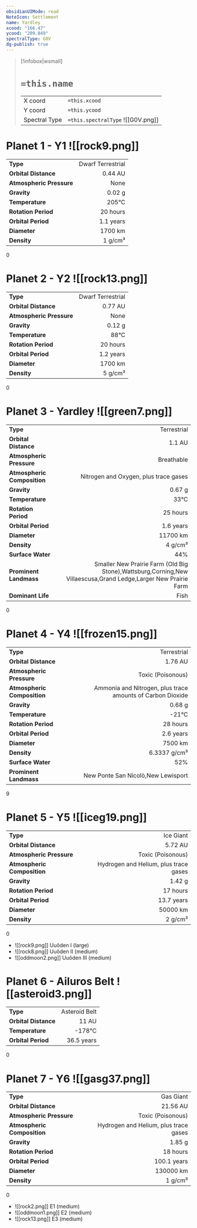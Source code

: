 ```yaml
---
obsidianUIMode: read
NoteIcon: Settlement
name: Yardley
xcood: "166.47"
ycood: "209.849"
spectralType: G0V
dg-publish: true
---
```

> [!infobox|wsmall]
> # `=this.name`
> | | |
> | - | - |
> | X coord | `=this.xcood` |
> | Y coord| `=this.ycood` |
> | Spectral Type | `=this.spectralType` ![[G0V.png]] |

# Planet 1 - Y1 ![[rock9.png]]
|                             |                           |
| --------------------------- | -------------------------:|
| **Type**                    |             Dwarf Terrestrial |
| **Orbital Distance**        |   0.44 AU |
| **Atmospheric Pressure**    |       None |
| **Gravity**                 |        0.02 g |
| **Temperature**             |    205°C |
| **Rotation Period**         |  20 hours |
| **Orbital Period** | 1.1 years |
| **Diameter**                |      1700 km | 
| **Density**                 |    1 g/cm³ |



0



# Planet 2 - Y2 ![[rock13.png]]
|                             |                           |
| --------------------------- | -------------------------:|
| **Type**                    |             Dwarf Terrestrial |
| **Orbital Distance**        |   0.77 AU |
| **Atmospheric Pressure**    |       None |
| **Gravity**                 |        0.12 g |
| **Temperature**             |    88°C |
| **Rotation Period**         |  20 hours |
| **Orbital Period** | 1.2 years |
| **Diameter**                |      1700 km | 
| **Density**                 |    5 g/cm³ |



0



# Planet 3 - Yardley ![[green7.png]]
|                             |                           |
| --------------------------- | -------------------------:|
| **Type**                    |             Terrestrial |
| **Orbital Distance**        |   1.1 AU |
| **Atmospheric Pressure**    |       Breathable |
| **Atmospheric Composition** |      Nitrogen and Oxygen, plus trace gases |
| **Gravity**                 |        0.67 g |
| **Temperature**             |    33°C |
| **Rotation Period**         |  25 hours |
| **Orbital Period** | 1.6 years |
| **Diameter**                |      11700 km | 
| **Density**                 |    4 g/cm³ |
| **Surface Water**           |           44% | 
| **Prominent Landmass**      |         Smaller New Prairie Farm (Old Big Stone),Wattsburg,Corning,New Villaescusa,Grand Ledge,Larger New Prairie Farm | 
| **Dominant Life**           |         Fish |



0



# Planet 4 - Y4 ![[frozen15.png]]
|                             |                           |
| --------------------------- | -------------------------:|
| **Type**                    |             Terrestrial |
| **Orbital Distance**        |   1.76 AU |
| **Atmospheric Pressure**    |       Toxic (Poisonous) |
| **Atmospheric Composition** |      Ammonia and Nitrogen, plus trace amounts of Carbon Dioxide |
| **Gravity**                 |        0.68 g |
| **Temperature**             |    -21°C |
| **Rotation Period**         |  28 hours |
| **Orbital Period** | 2.6 years |
| **Diameter**                |      7500 km | 
| **Density**                 |    6.3337 g/cm³ |
| **Surface Water**           |           52% | 
| **Prominent Landmass**      |         New Ponte San Nicolò,New Lewisport | 



9



# Planet 5 - Y5 ![[iceg19.png]]
|                             |                           |
| --------------------------- | -------------------------:|
| **Type**                    |             Ice Giant |
| **Orbital Distance**        |   5.72 AU |
| **Atmospheric Pressure**    |       Toxic (Poisonous) |
| **Atmospheric Composition** |      Hydrogen and Helium, plus trace gases |
| **Gravity**                 |        1.42 g |
| **Rotation Period**         |  17 hours |
| **Orbital Period** | 13.7 years |
| **Diameter**                |      50000 km | 
| **Density**                 |    2 g/cm³ |



0

- ![[rock9.png]] Uuôden I (large)
- ![[rock8.png]] Uuôden II (medium)
- ![[oddmoon2.png]] Uuôden III (medium)


# Planet 6 - Ailuros Belt ![[asteroid3.png]]
|                             |                           |
| --------------------------- | -------------------------:|
| **Type**                    |             Asteroid Belt |
| **Orbital Distance**        |   11 AU |
| **Temperature**             |    -178°C |
| **Orbital Period** | 36.5 years |



0



# Planet 7 - Y6 ![[gasg37.png]]
|                             |                           |
| --------------------------- | -------------------------:|
| **Type**                    |             Gas Giant |
| **Orbital Distance**        |   21.56 AU |
| **Atmospheric Pressure**    |       Toxic (Poisonous) |
| **Atmospheric Composition** |      Hydrogen and Helium, plus trace gases |
| **Gravity**                 |        1.85 g |
| **Rotation Period**         |  18 hours |
| **Orbital Period** | 100.1 years |
| **Diameter**                |      130000 km | 
| **Density**                 |    1 g/cm³ |



0

- ![[rock2.png]] E1 (medium)
- ![[oddmoon1.png]] E2 (medium)
- ![[rock13.png]] E3 (medium)



